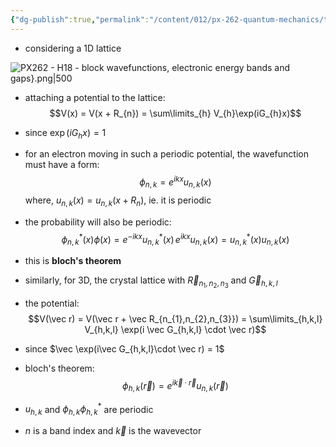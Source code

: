 ```yaml
---
{"dg-publish":true,"permalink":"/content/012/px-262-quantum-mechanics/term-2/k-crystalline-solids/px-262-k5-block-wavefunctions-electronic-energy-bands-and-gaps/","noteIcon":"1","created":"2025-02-10T16:32:33.010+00:00","updated":"2025-02-10T16:45:46.565+00:00"}
---
```


- considering a 1D lattice

![PX262 - H18 - block wavefunctions, electronic energy bands and gaps}.png|500](/img/user/pics/PX262%20-%20H18%20-%20block%20wavefunctions,%20electronic%20energy%20bands%20and%20gaps%7D.png)

- attaching a potential to the lattice:
$$V(x) = V(x + R_{n}) = \sum\limits_{h} V_{h}\exp(iG_{h}x)$$
- since $\exp(iG_{h}x)=1$
- for an electron moving in such a periodic potential, the wavefunction must have a form: 
$$\phi_{n,k} = e^{ikx} u_{n,k}(x)$$
	where, $u_{n,k}(x) = u_{n,k}(x + R_{n})$, ie. it is periodic
	
- the probability will also be periodic: 
$$\phi_{n,k}^{*}(x) \phi(x) = e^{-ikx} u^{*}_{n,k} (x)\, e^{ikx} u_{n,k}(x) = u^{*}_{n,k}(x) u_{n,k}(x)$$
- this is **bloch's theorem**

- similarly, for 3D, the crystal lattice with $\vec R_{n_{1},n_{2},n_{3}}$ and $\vec G_{h,k,l}$
- the potential: 
$$V(\vec r) = V(\vec r + \vec R_{n_{1},n_{2},n_{3}}) = \sum\limits_{h,k,l} V_{h,k,l} \exp(i \vec G_{h,k,l} \cdot \vec r)$$
- since $\vec \exp(i\vec G_{h,k,l}\cdot \vec r) = 1$
- bloch's theorem:
$$\phi_{h,k}(\vec r) = e^{i\vec k \cdot \vec r} u_{n,k} (\vec r)$$

- $u_{h,k}$ and $\phi_{h,k}\phi^{*}_{h,k}$ are periodic
- $n$ is a band index and $\vec k$ is the wavevector
